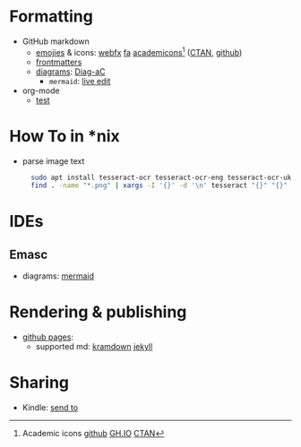 # Formatting

- GitHub markdown
  - [emojies](https://github.com/ikatyang/emoji-cheat-sheet/blob/master/README.md) & icons:
    [webfx](https://www.webfx.com/tools/emoji-cheat-sheet/)
    [fa](https://fontawesome.com/v4/icons/)
    [academicons](https://jpswalsh.github.io/academicons/)[^academic_icons]
    ([CTAN](https://www.ctan.org/pkg/academicons), [github](https://github.com/jpswalsh/academicons))
  - [frontmatters](https://docs.github.com/en/contributing/writing-for-github-docs/using-yaml-frontmatter)
  - [diagrams](): [Diag-aC](https://github.com/HariSekhon/Diagrams-as-Code)
    - `mermaid`: [live edit](https://mermaid.live/edit)
- org-mode
  - [test](https://github.com/novoid/github-orgmode-tests/blob/master/README.org)

[^academic_icons]: Academic icons [github](https://github.com/jpswalsh/academicons) [GH.IO](https://jpswalsh.github.io/academicons/) [CTAN](https://www.ctan.org/pkg/academicons)

# How To in *nix

- parse image text
  ```bash
    sudo apt install tesseract-ocr tesseract-ocr-eng tesseract-ocr-ukr
    find . -name "*.png" | xargs -I '{}' -d '\n' tesseract "{}" "{}" -l eng
  ```

# IDEs

## Emasc

- diagrams: [mermaid](https://github.com/arnm/ob-mermaid)

# Rendering & publishing

- [github pages](https://pages.github.com/):
  - supported md:
    [kramdown](https://github.com/gettalong/kramdown)
    [jekyll](https://docs.github.com/en/enterprise-server@3.9/pages/setting-up-a-github-pages-site-with-jekyll/setting-a-markdown-processor-for-your-github-pages-site-using-jekyll)

# Sharing

- Kindle: [send to](https://www.amazon.com/sendtokindle)
